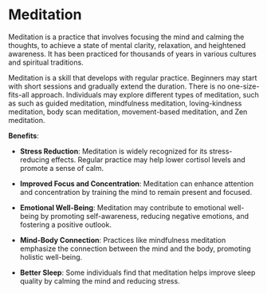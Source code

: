 <!--
source: gpt-3 + jph editing
tags: psychology treatments
-->

# Meditation

Meditation is a practice that involves focusing the mind and calming the thoughts, to achieve a state of mental clarity, relaxation, and heightened awareness. It has been practiced for thousands of years in various cultures and spiritual traditions.

Meditation is a skill that develops with regular practice. Beginners may start with short sessions and gradually extend the duration. There is no one-size-fits-all approach. Individuals may explore different types of meditation, such as such as guided meditation, mindfulness meditation, loving-kindness meditation, body scan meditation, movement-based meditation, and Zen meditation.

**Benefits**:

* **Stress Reduction**: Meditation is widely recognized for its stress-reducing effects. Regular practice may help lower cortisol levels and promote a sense of calm.

* **Improved Focus and Concentration**: Meditation can enhance attention and concentration by training the mind to remain present and focused.

* **Emotional Well-Being**: Meditation may contribute to emotional well-being by promoting self-awareness, reducing negative emotions, and fostering a positive outlook.

* **Mind-Body Connection**: Practices like mindfulness meditation emphasize the connection between the mind and the body, promoting holistic well-being.

* **Better Sleep**: Some individuals find that meditation helps improve sleep quality by calming the mind and reducing stress.


